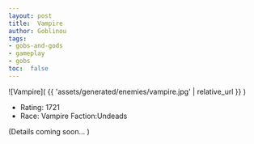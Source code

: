 ```yaml
---
layout: post
title:  Vampire
author: Goblinou
tags:
- gobs-and-gods
- gameplay
- gobs
toc:  false
---
```


![Vampire]( {{ 'assets/generated/enemies/vampire.jpg' | relative_url }} )
- Rating: 1721
- Race: Vampire  Faction:Undeads

(Details coming soon... )